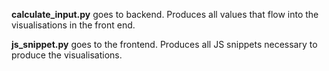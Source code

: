 **calculate_input.py** goes to backend. Produces all values that flow into the visualisations in the front end.

**js_snippet.py** goes to the frontend. Produces all JS snippets necessary to produce the visualisations.

